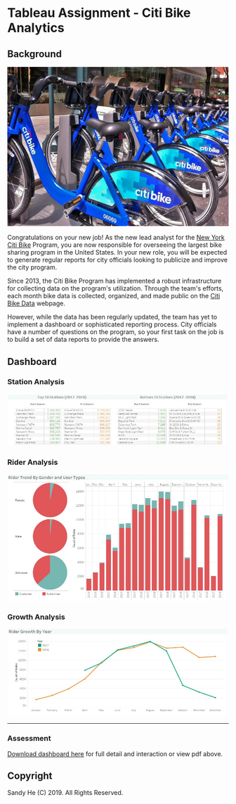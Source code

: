 # Tableau Assignment - Citi Bike Analytics

## Background

![citi-bike-station-bikes](Images/citi-bike-station-bikes.jpg)

Congratulations on your new job! As the new lead analyst for the [New York Citi Bike](https://en.wikipedia.org/wiki/Citi_Bike) Program, you are now responsible for overseeing the largest bike sharing program in the United States. In your new role, you will be expected to generate regular reports for city officials looking to publicize and improve the city program.

Since 2013, the Citi Bike Program has implemented a robust infrastructure for collecting data on the program's utilization. Through the team's efforts, each month bike data is collected, organized, and made public on the [Citi Bike Data](https://www.citibikenyc.com/system-data) webpage.

However, while the data has been regularly updated, the team has yet to implement a dashboard or sophisticated reporting process. City officials have a number of questions on the program, so your first task on the job is to build a set of data reports to provide the answers. 

## Dashboard

### Station Analysis

![top-botoom](Images/top-bottom.JPG)


### Rider Analysis

![gender-user](Images/gender-user.JPG)


### Growth Analysis

![growth](Images/growth.JPG)


- - -

### Assessment

[Download dashboard here](https://www.dropbox.com/s/ehvkesflu7vlvsu/citibike_ucb.twbx?dl=0) for full detail and interaction or view pdf above.

## Copyright

Sandy He (C) 2019. All Rights Reserved.
